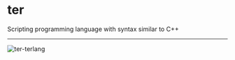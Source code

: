 # ter
Scripting programming language with syntax similar to C++

---

![ter-terlang](https://github.com/user-attachments/assets/48040efd-0ebf-4dd5-b1ca-a670e3734376)
